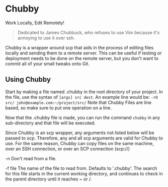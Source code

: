 # Chubby
Work Locally, Edit Remotely!

> Dedicated to James Chubbuck, who refuses to use Vim because it's annoying
> to use it over ssh.

Chubby is a wrapper around scp that aids in the process of editing
files locally and sending them to a remote server. This can be useful
if testing or deployment needs to be done on the remote server, but
you don't want to commit all of your small tweaks onto Git.

## Using Chubby
Start by making a file named .chubby in the root directory of your
project. In the file, use the syntax of `[args] src dest`. An
example line would be: `-rO src/ john@example.com:~/project/src/`
Note that Chubby Files are line based, so make sure to put one
operation on a line.

Now that the .chubby file is made, you can run the command `chubby` in
any sub-directory and that file will be executed.

Since Chubby is an scp wrapper, any arguments not listed below will be
passed to scp. Therefore, any and all scp arguments are valid for
Chubby to use. For the same reason, Chubby can copy files on the same
machine, over an SSH connection, or over an SCP connection (scp://)

-n      Don't read from a file.

-f file
        The name of the file to read from. Defaults to '.chubby'. The
        search for this file starts in the current working directory,
        and continues to check in the parent directory until it
        reaches ~ or /.
